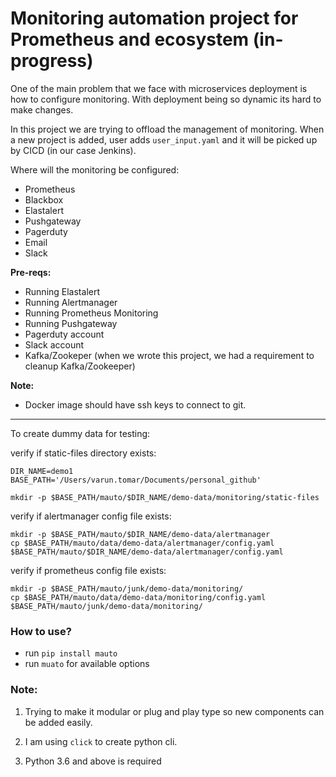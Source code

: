 # Monitoring automation project for Prometheus and ecosystem (in-progress)

One of the main problem that we face with microservices deployment is how to configure monitoring.
With deployment being so dynamic its hard to make changes.

In this project we are trying to offload the management of monitoring. When a new project is added, 
user adds `user_input.yaml` and it will be picked up by CICD (in our case Jenkins).

Where will the monitoring be configured:

- Prometheus
- Blackbox
- Elastalert
- Pushgateway
- Pagerduty
- Email
- Slack

**Pre-reqs:**

 - Running Elastalert
 - Running Alertmanager
 - Running Prometheus Monitoring
 - Running Pushgateway
 - Pagerduty account
 - Slack account
 - Kafka/Zookeper (when we wrote this project, we had a requirement to cleanup Kafka/Zookeeper)
    
**Note:**
  
  - Docker image should have ssh keys to connect to git.

***

To create dummy data for testing:

verify if static-files directory exists:

```
DIR_NAME=demo1
BASE_PATH='/Users/varun.tomar/Documents/personal_github'

mkdir -p $BASE_PATH/mauto/$DIR_NAME/demo-data/monitoring/static-files
```

verify if alertmanager config file exists:

```
mkdir -p $BASE_PATH/mauto/$DIR_NAME/demo-data/alertmanager
cp $BASE_PATH/mauto/data/demo-data/alertmanager/config.yaml $BASE_PATH/mauto/$DIR_NAME/demo-data/alertmanager/config.yaml
```

verify if prometheus config file exists:

```
mkdir -p $BASE_PATH/mauto/junk/demo-data/monitoring/
cp $BASE_PATH/mauto/data/demo-data/monitoring/config.yaml $BASE_PATH/mauto/junk/demo-data/monitoring/
```

### How to use?

- run `pip install mauto`
- run `muato` for available options

### Note: 

1. Trying to make it modular or plug and play type so new components can be added easily.

2. I am using `click` to create python cli.

3. Python 3.6 and above is required

